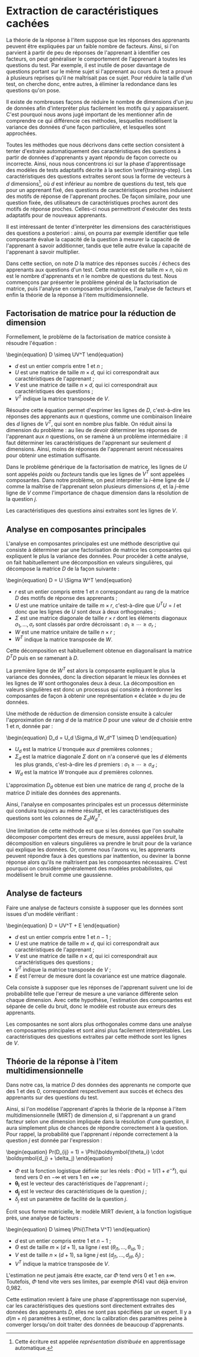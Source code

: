 # Extraction de caractéristiques cachées

La théorie de la réponse à l'item suppose que les réponses des apprenants peuvent être expliquées par un faible nombre de facteurs. Ainsi, si l'on parvient à partir de peu de réponses de l'apprenant à identifier ces facteurs, on peut généraliser le comportement de l'apprenant à toutes les questions du test. Par exemple, il est inutile de poser davantage de questions portant sur le même sujet si l'apprenant au cours du test a prouvé à plusieurs reprises qu'il ne maîtrisait pas ce sujet. Pour réduire la taille d'un test, on cherche donc, entre autres, à éliminer la redondance dans les questions qu'on pose.

Il existe de nombreuses façons de réduire le nombre de dimensions d'un jeu de données afin d'interpréter plus facilement les motifs qui y apparaissent. C'est pourquoi nous avons jugé important de les mentionner afin de comprendre ce qui différencie ces méthodes, lesquelles modélisent la variance des données d'une façon particulière, et lesquelles sont approchées.

Toutes les méthodes que nous décrivons dans cette section consistent à tenter d'extraire automatiquement des caractéristiques des questions à partir de données d'apprenants y ayant répondu de façon correcte ou incorrecte. Ainsi, nous nous concentrons ici sur la phase d'apprentissage des modèles de tests adaptatifs décrite à la section \vref{training-step}. Les caractéristiques des questions extraites seront sous la forme de vecteurs à $d$ dimensions[^1], où $d$ est inférieur au nombre de questions du test, tels que pour un apprenant fixé, des questions de caractéristiques proches induisent des motifs de réponse de l'apprenant proches. De façon similaire, pour une question fixée, des utilisateurs de caractéristiques proches auront des motifs de réponse proches. Celles-ci nous permettront d'exécuter des tests adaptatifs pour de nouveaux apprenants.

 [^1]: Cette écriture est appelée *représentation distribuée* en apprentissage automatique.

Il est intéressant de tenter d'interpréter les dimensions des caractéristiques des questions a posteriori : ainsi, on pourra par exemple identifier que telle composante évalue la capacité de la question à mesurer la capacité de l'apprenant à savoir additionner, tandis que telle autre évalue la capacité de l'apprenant à savoir multiplier.

Dans cette section, on note $D$ la matrice des réponses succès / échecs des apprenants aux questions d'un test. Cette matrice est de taille $m \times n$, où $m$ est le nombre d'apprenants et $n$ le nombre de questions du test. Nous commençons par présenter le problème général de la factorisation de matrice, puis l'analyse en composantes principales, l'analyse de facteurs et enfin la théorie de la réponse à l'item multidimensionnelle.

## Factorisation de matrice pour la réduction de dimension

Formellement, le problème de la factorisation de matrice consiste à résoudre l'équation :

\begin{equation}
D \simeq UV^T
\end{equation}

- $d$ est un entier compris entre 1 et $n$ ;
- $U$ est une matrice de taille $m \times d$, qui ici correspondrait aux caractéristiques de l'apprenant ;
- $V$ est une matrice de taille $n \times d$, qui ici correspondrait aux caractéristiques des questions ;
- $V^T$ indique la matrice transposée de $V$.

Résoudre cette équation permet d'exprimer les lignes de $D$, c'est-à-dire les réponses des apprenants aux $n$ questions, comme une combinaison linéaire des $d$ lignes de $V^T$, qui sont en nombre plus faible. On réduit ainsi la dimension du problème : au lieu de devoir déterminer les réponses de l'apprenant aux $n$ questions, on se ramène à un problème intermédiaire : il faut déterminer les caractéristiques de l'apprenant sur seulement $d$ dimensions. Ainsi, moins de réponses de l'apprenant seront nécessaires pour obtenir une estimation suffisante.

Dans le problème générique de la factorisation de matrice, les lignes de $U$ sont appelés *poids* ou *facteurs* tandis que les lignes de $V^T$ sont appelées composantes. Dans notre problème, on peut interpréter la $i$-ème ligne de $U$ comme la maîtrise de l'apprenant selon plusieurs dimensions $d$, et la $j$-ème ligne de $V$ comme l'importance de chaque dimension dans la résolution de la question $j$.

Les caractéristiques des questions ainsi extraites sont les lignes de $V$.

## Analyse en composantes principales

L'analyse en composantes principales est une méthode descriptive qui consiste à déterminer par une factorisation de matrice les composantes qui expliquent le plus la variance des données. Pour procéder à cette analyse, on fait habituellement une décomposition en valeurs singulières, qui décompose la matrice $D$ de la façon suivante :

\begin{equation}
D = U \Sigma W^T
\end{equation}

- $r$ est un entier compris entre 1 et $n$ correspondant au rang de la matrice $D$ des motifs de réponse des apprenants ;
- $U$ est une matrice unitaire de taille $m \times r$, c'est-à-dire que $U^T U = I$ et donc que les lignes de $U$ sont deux à deux orthogonales ;
- $\Sigma$ est une matrice diagonale de taille $r \times r$ dont les éléments diagonaux $\sigma_1, \ldots, \sigma_r$ sont classés par ordre décroissant : $\sigma_1 \geq \cdots \geq \sigma_r$ ;
- $W$ est une matrice unitaire de taille $n \times r$ ;
- $W^T$ indique la matrice transposée de $W$.

Cette décomposition est habituellement obtenue en diagonalisant la matrice $D^T D$ puis en se ramenant à $D$.

La première ligne de $W^T$ est alors la composante expliquant le plus la variance des données, donc la direction séparant le mieux les données et les lignes de $W$ sont orthogonales deux à deux. La décomposition en valeurs singulières est donc un processus qui consiste à réordonner les composantes de façon à obtenir une représentation « éclatée » du jeu de données.

Une méthode de réduction de dimension consiste ensuite à calculer l'approximation de rang $d$ de la matrice $D$ pour une valeur de $d$ choisie entre 1 et $n$, donnée par :

\begin{equation}
D_d = U_d \Sigma_d W_d^T \simeq D
\end{equation}

- $U_d$ est la matrice $U$ tronquée aux $d$ premières colonnes ;
- $\Sigma_d$ est la matrice diagonale $\Sigma$ dont on n'a conservé que les $d$ éléments les plus grands, c'est-à-dire les $d$ premiers : $\sigma_1 \geq \cdots \geq \sigma_d$ ;
- $W_d$ est la matrice $W$ tronquée aux $d$ premières colonnes.

L'approximation $D_d$ obtenue est bien une matrice de rang $d$, proche de la matrice $D$ initiale des données des apprenants.

Ainsi, l'analyse en composantes principales est un processus déterministe qui conduira toujours au même résultat, et les caractéristiques des questions sont les colonnes de $\Sigma_d W_d^T$.

Une limitation de cette méthode est que si les données que l'on souhaite décomposer comportent des erreurs de mesure, aussi appelées *bruit*, la décomposition en valeurs singulières va prendre le bruit pour de la variance qui explique les données. Or, comme nous l'avons vu, les apprenants peuvent répondre faux à des questions par inattention, ou deviner la bonne réponse alors qu'ils ne maîtrisent pas les composantes nécessaires. C'est pourquoi on considère généralement des modèles probabilistes, qui modélisent le bruit comme une gaussienne.

## Analyse de facteurs

Faire une analyse de facteurs consiste à supposer que les données sont issues d'un modèle vérifiant :

\begin{equation}
D = UV^T + E
\end{equation}

- $d$ est un entier compris entre 1 et $n - 1$ ;
- $U$ est une matrice de taille $m \times d$, qui ici correspondrait aux caractéristiques de l'apprenant ;
- $V$ est une matrice de taille $n \times d$, qui ici correspondrait aux caractéristiques des questions ;
- $V^T$ indique la matrice transposée de $V$ ;
- $E$ est l'erreur de mesure dont la covariance est une matrice diagonale.

Cela consiste à supposer que les réponses de l'apprenant suivent une loi de probabilité telle que l'erreur de mesure a une variance différente selon chaque dimension. Avec cette hypothèse, l'estimation des composantes est séparée de celle du bruit, donc le modèle est robuste aux erreurs des apprenants.

Les composantes ne sont alors plus orthogonales comme dans une analyse en composantes principales et sont ainsi plus facilement interprétables. Les caractéristiques des questions extraites par cette méthode sont les lignes de $V$.

## Théorie de la réponse à l'item multidimensionnelle

Dans notre cas, la matrice $D$ des données des apprenants ne comporte que des 1 et des 0, correspondant respectivement aux succès et échecs des apprenants sur des questions du test.

Ainsi, si l'on modélise l'apprenant d'après la théorie de la réponse à l'item multidimensionnelle (MIRT) de dimension $d$, si l'apprenant a un grand facteur selon une dimension impliquée dans la résolution d'une question, il aura simplement plus de chances de répondre correctement à la question. Pour rappel, la probabilité que l'apprenant $i$ réponde correctement à la question $j$ est donnée par l'expression :

\begin{equation}
Pr(D_{ij} = 1) = \Phi(\boldsymbol{\theta_i} \cdot \boldsymbol{d_j} + \delta_j)
\end{equation}

- $\Phi$ est la fonction logistique définie sur les réels : $\Phi(x) = 1/(1 + e^{-x})$, qui tend vers 0 en $-\infty$ et vers 1 en $+\infty$ ;
- $\boldsymbol{\theta_i}$ est le vecteur des caractéristiques de l'apprenant $i$ ;
- $\boldsymbol{d_j}$ est le vecteur des caractéristiques de la question $j$ ;
- $\delta_j$ est un paramètre de facilité de la question $j$.

Écrit sous forme matricielle, le modèle MIRT devient, à la fonction logistique près, une analyse de facteurs :

\begin{equation}
D \simeq \Phi(\Theta V^T)
\end{equation}

- $d$ est un entier compris entre 1 et $n - 1$ ;
- $\Theta$ est de taille $m \times (d + 1)$, sa ligne $i$ est $(\theta_{i1}, \ldots, \theta_{id}, 1)$ ;
- $V$ est de taille $n \times (d + 1)$, sa ligne $j$ est $(d_{j1}, \ldots, d_{jd}, \delta_j)$ ;
- $V^T$ indique la matrice transposée de $V$.

L'estimation ne peut jamais être exacte, car $\Phi$ tend vers 0 et 1 en $\pm \infty$. Toutefois, $\Phi$ tend vite vers ses limites, par exemple $\Phi(4)$ vaut déjà environ 0,982.

Cette estimation revient à faire une phase d'apprentissage non supervisé, car les caractéristiques des questions sont directement extraites des données des apprenants $D$, elles ne sont pas spécifiées par un expert. Il y a $d(m + n)$ paramètres à estimer, donc la calibration des paramètres peine à converger lorsqu'on doit traiter des données de beaucoup d'apprenants.
